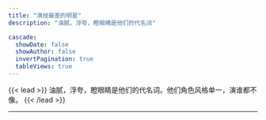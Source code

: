```yaml
---
title: "演技最差的明星"
description: "油腻，浮夸，瞪眼睛是他们的代名词"

cascade:
  showDate: false
  showAuthor: false
  invertPagination: true
  tableViews: true
---
```


{{< lead >}}
油腻，浮夸，瞪眼睛是他们的代名词。他们角色风格单一，演谁都不像。
{{< /lead >}}

---
